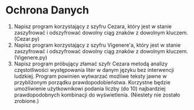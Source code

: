 # Ochrona Danych
1. Napisz program korzystający z szyfru Cezara, który jest w stanie zaszyfrować i odszyfrować dowolny ciąg znaków z dowolnym kluczem. (Cezar.py)
2. Napisz program korzystający z szyfru Vigenere'a, który jest w stanie zaszyfrować i odszyfrować dowolny ciąg znaków z dowolnym kluczem. (Vigenere.py)
3. Napisz program próbujący złamać szyfr Cezara metodą analizy częstotliwości występowania liter w danym języku bez interwencji ludzkiej. Program powinien wytwarzać możliwe teksty jawne w przybliżonym porządku prawdopodobieństwa. Korzystne będzie umożliwienie użytkownikowi podania liczby (do 10) najbardziej prawdopodobnych kombinacji do wyświetlenia. (Niestety nie zostało zrobione.)
